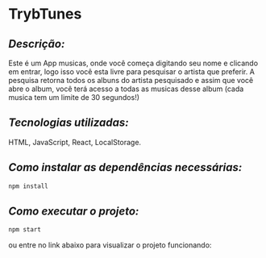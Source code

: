 # TrybTunes

## _Descrição:_
  Este é um App musicas, onde você começa digitando seu nome e clicando em entrar,
  logo isso você esta livre para pesquisar o artista que preferir.
   A pesquisa retorna todos os albuns do artista pesquisado e assim que você
   abre o album, você terá acesso a todas as musicas desse album (cada musica tem um limite de 30 segundos!)

## _Tecnologias utilizadas:_
  HTML, JavaScript, React, LocalStorage.

## _Como instalar as dependências necessárias:_
```sh
npm install
```

## _Como executar o projeto:_
```sh
npm start
```
ou entre no link abaixo para visualizar o projeto funcionando:
